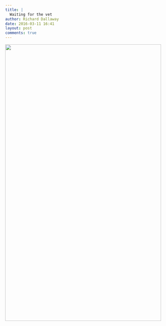 ```yaml
---
title: |
  Waiting for the vet
author: Richard Dallaway
date: 2016-03-11 16:41
layout: post
comments: true
---
```


<div><a href="http://static.skitters.dallaway.com/tp_DSC_0702.JPG"><img src="http://static.skitters.dallaway.com/tp_thumb_DSC_0702.JPG" width="500" height="889"/></a></div>


  
      

